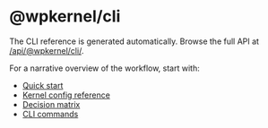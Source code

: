 # @wpkernel/cli

The CLI reference is generated automatically. Browse the full API at [/api/@wpkernel/cli/](/api/@wpkernel/cli/).

For a narrative overview of the workflow, start with:

- [Quick start](/getting-started/quick-start)
- [Kernel config reference](/reference/kernel-config)
- [Decision matrix](/reference/decision-matrix)
- [CLI commands](/reference/cli-commands)
